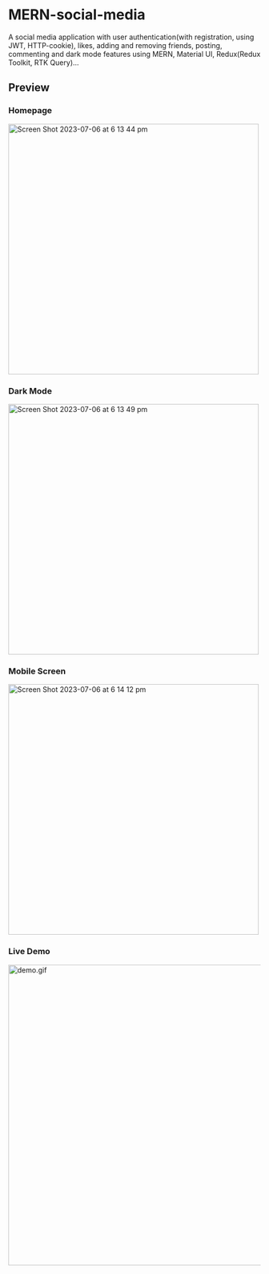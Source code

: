 # MERN-social-media
A social media application with user authentication(with registration, using JWT, HTTP-cookie), likes, adding and removing friends, posting, commenting and dark mode features using MERN, Material UI, Redux(Redux Toolkit, RTK Query)...

## Preview

### Homepage
<img width="500" alt="Screen Shot 2023-07-06 at 6 13 44 pm" src="https://github.com/thomaschoi143/MERN-social-media/assets/24365822/bd5755cf-83d2-4c0f-9417-911832c1afa1">


### Dark Mode
<img width="500" alt="Screen Shot 2023-07-06 at 6 13 49 pm" src="https://github.com/thomaschoi143/MERN-social-media/assets/24365822/f56e142a-4512-427d-a6ea-3d0570456cae">


### Mobile Screen
<img width="500" alt="Screen Shot 2023-07-06 at 6 14 12 pm" src="https://github.com/thomaschoi143/MERN-social-media/assets/24365822/94ea5258-1a06-47a8-830f-9082df1debb0">


### Live Demo
<img width="600" alt="demo.gif" src="https://github.com/thomaschoi143/MERN-social-media/blob/main/demo.gif"/>
